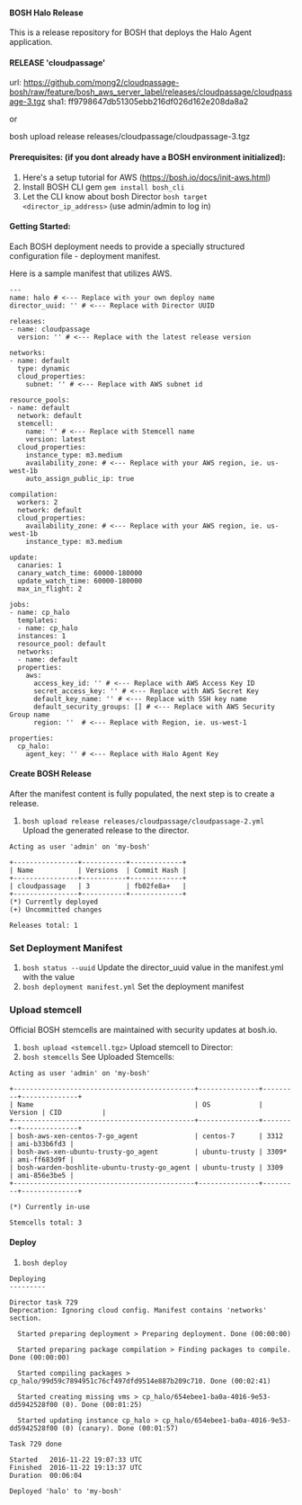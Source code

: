 #### BOSH Halo Release

This is a release repository for BOSH that deploys the Halo Agent application.

#### RELEASE 'cloudpassage'
url: https://github.com/mong2/cloudpassage-bosh/raw/feature/bosh_aws_server_label/releases/cloudpassage/cloudpassage-3.tgz
sha1: ff9798647db51305ebb216df026d162e208da8a2

or

bosh upload release releases/cloudpassage/cloudpassage-3.tgz

#### Prerequisites: (if you dont already have a BOSH environment initialized):

1. Here's a setup tutorial for AWS (https://bosh.io/docs/init-aws.html)
2. Install BOSH CLI gem `gem install bosh_cli`
3. Let the CLI know about bosh Director `bosh target <director_ip_address>` (use admin/admin to log in)

#### Getting Started:

Each BOSH deployment needs to provide a specially structured configuration file - deployment manifest.

Here is a sample manifest that utilizes AWS.

```
---
name: halo # <--- Replace with your own deploy name
director_uuid: '' # <--- Replace with Director UUID

releases:
- name: cloudpassage
  version: '' # <--- Replace with the latest release version

networks:
- name: default
  type: dynamic
  cloud_properties:
    subnet: '' # <--- Replace with AWS subnet id

resource_pools:
- name: default
  network: default
  stemcell:
    name: '' # <--- Replace with Stemcell name
    version: latest
  cloud_properties:
    instance_type: m3.medium
    availability_zone: # <--- Replace with your AWS region, ie. us-west-1b
    auto_assign_public_ip: true

compilation:
  workers: 2
  network: default
  cloud_properties:
    availability_zone: # <--- Replace with your AWS region, ie. us-west-1b
    instance_type: m3.medium

update:
  canaries: 1
  canary_watch_time: 60000-180000
  update_watch_time: 60000-180000
  max_in_flight: 2

jobs:
- name: cp_halo
  templates:
  - name: cp_halo
  instances: 1
  resource_pool: default
  networks:
  - name: default
  properties:
    aws:
      access_key_id: '' # <--- Replace with AWS Access Key ID
      secret_access_key: '' # <--- Replace with AWS Secret Key
      default_key_name: '' # <--- Replace with SSH key name
      default_security_groups: [] # <--- Replace with AWS Security Group name
      region: ''  # <--- Replace with Region, ie. us-west-1

properties:
  cp_halo:
    agent_key: '' # <--- Replace with Halo Agent Key
```


#### Create BOSH Release

After the manifest content is fully populated, the next step is to create a release.

1. `bosh upload release releases/cloudpassage/cloudpassage-2.yml` Upload the generated release to the director.

```
Acting as user 'admin' on 'my-bosh'

+----------------+-----------+-------------+
| Name           | Versions  | Commit Hash |
+----------------+-----------+-------------+
| cloudpassage   | 3         | fb02fe8a+   |
+----------------+-----------+-------------+
(*) Currently deployed
(+) Uncommitted changes

Releases total: 1
```

### Set Deployment Manifest

1. `bosh status --uuid` Update the director_uuid value in the manifest.yml with the value
2. `bosh deployment manifest.yml` Set the deployment manifest

### Upload stemcell

Official BOSH stemcells are maintained with security updates at bosh.io.


1. `bosh upload <stemcell.tgz>` Upload stemcell to Director:
2. `bosh stemcells` See Uploaded Stemcells:

```
Acting as user 'admin' on 'my-bosh'

+---------------------------------------------+---------------+---------+--------------+
| Name                                        | OS            | Version | CID          |
+---------------------------------------------+---------------+---------+--------------+
| bosh-aws-xen-centos-7-go_agent              | centos-7      | 3312    | ami-b33b6fd3 |
| bosh-aws-xen-ubuntu-trusty-go_agent         | ubuntu-trusty | 3309*   | ami-ff683d9f |
| bosh-warden-boshlite-ubuntu-trusty-go_agent | ubuntu-trusty | 3309    | ami-856e3be5 |
+---------------------------------------------+---------------+---------+--------------+

(*) Currently in-use

Stemcells total: 3
```


#### Deploy

1. `bosh deploy`

```
Deploying
---------

Director task 729
Deprecation: Ignoring cloud config. Manifest contains 'networks' section.

  Started preparing deployment > Preparing deployment. Done (00:00:00)

  Started preparing package compilation > Finding packages to compile. Done (00:00:00)

  Started compiling packages > cp_halo/99d59c7894951c76cf497dfd9514e887b209c710. Done (00:02:41)

  Started creating missing vms > cp_halo/654ebee1-ba0a-4016-9e53-dd5942528f00 (0). Done (00:01:25)

  Started updating instance cp_halo > cp_halo/654ebee1-ba0a-4016-9e53-dd5942528f00 (0) (canary). Done (00:01:57)

Task 729 done

Started   2016-11-22 19:07:33 UTC
Finished  2016-11-22 19:13:37 UTC
Duration  00:06:04

Deployed 'halo' to 'my-bosh'
```

